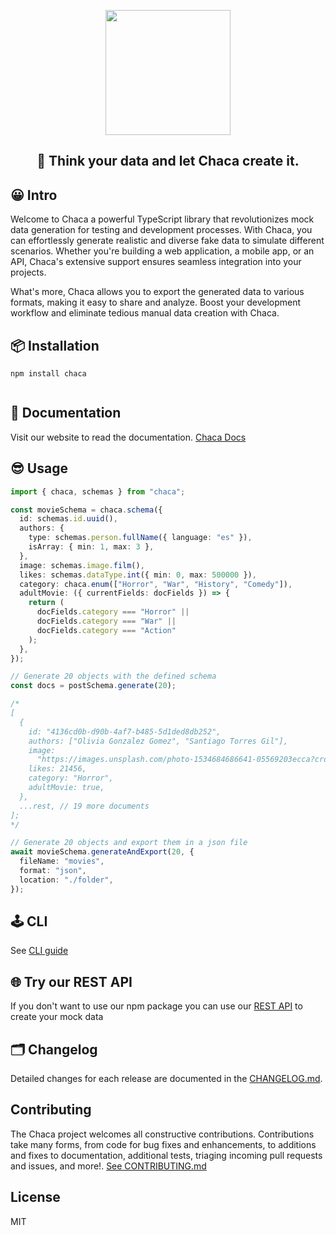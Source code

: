 <p align="center"><img align="center" width="200" src="https://res.cloudinary.com/chaca-sa/image/upload/v1681924431/Logopit_1681682634889_hywzcu.png" style="max-width: 100%"/></p>

<h2 align="center">🌚 Think your data and let Chaca create it.</h1>

## 😀 Intro

Welcome to Chaca a powerful TypeScript library that revolutionizes mock data generation for testing and development processes. With Chaca, you can effortlessly generate realistic and diverse fake data to simulate different scenarios. Whether you're building a web application, a mobile app, or an API, Chaca's extensive support ensures seamless integration into your projects.

What's more, Chaca allows you to export the generated data to various formats, making it easy to share and analyze. Boost your development workflow and eliminate tedious manual data creation with Chaca.

## 📦 Installation

```shell
npm install chaca


```

## 📘 Documentation

Visit our website to read the documentation. [Chaca Docs](https://chaca-doc.vercel.app/)

## 😎 Usage

```ts
import { chaca, schemas } from "chaca";

const movieSchema = chaca.schema({
  id: schemas.id.uuid(),
  authors: {
    type: schemas.person.fullName({ language: "es" }),
    isArray: { min: 1, max: 3 },
  },
  image: schemas.image.film(),
  likes: schemas.dataType.int({ min: 0, max: 500000 }),
  category: chaca.enum(["Horror", "War", "History", "Comedy"]),
  adultMovie: ({ currentFields: docFields }) => {
    return (
      docFields.category === "Horror" ||
      docFields.category === "War" ||
      docFields.category === "Action"
    );
  },
});

// Generate 20 objects with the defined schema
const docs = postSchema.generate(20);

/*
[
  {
    id: "4136cd0b-d90b-4af7-b485-5d1ded8db252",
    authors: ["Olivia Gonzalez Gomez", "Santiago Torres Gil"],
    image:
      "https://images.unsplash.com/photo-1534684686641-05569203ecca?crop=entropy&cs=tinysrgb&fm=jpg&ixid=MnwzNTM2NjZ8MHwxfHNlYXJjaHw1fHxmaWxtfGVufDB8fHx8MTY2Njk3MDgyMQ&ixlib=rb-4.0.3&q=80",
    likes: 21456,
    category: "Horror",
    adultMovie: true,
  },
  ...rest, // 19 more documents
];
*/

// Generate 20 objects and export them in a json file
await movieSchema.generateAndExport(20, {
  fileName: "movies",
  format: "json",
  location: "./folder",
});

```

## 🕹️ CLI

See [CLI guide](https://chaca-doc.vercel.app/docs/guide/command-line)

## 🌐 Try our REST API

If you don't want to use our npm package you can use our [REST API](https://chaca-doc.vercel.app/docs/api-rest/overview) to create your mock data

## 🗂️ Changelog

Detailed changes for each release are documented in the [CHANGELOG.md](https://github.com/Chacaponquin/chaca/blob/main/CHANGELOG.md).

## Contributing

The Chaca project welcomes all constructive contributions. Contributions take many forms, from code for bug fixes and enhancements, to additions and fixes to documentation, additional tests, triaging incoming pull requests and issues, and more!. [See CONTRIBUTING.md](https://github.com/Chacaponquin/chaca/blob/main/CONTRIBUTING.md)

## License

MIT
